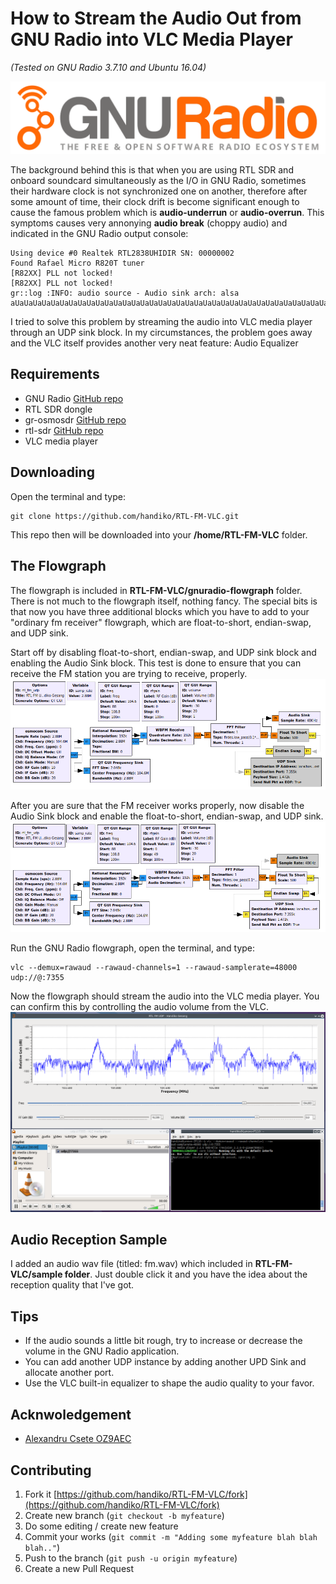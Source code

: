 # How to Stream the Audio Out from GNU Radio into VLC Media Player
*(Tested on GNU Radio 3.7.10 and Ubuntu 16.04)*

![](./gnuradio_logo.svg)

The background behind this is that when you are using RTL SDR and onboard soundcard simultaneously as the I/O in GNU Radio, sometimes their hardware clock is not synchronized one on another, therefore after some amount of time, their clock drift is become significant enough to cause the famous problem which is **audio-underrun** or **audio-overrun**. This symptoms causes very annonying **audio break** (choppy audio) and indicated in the GNU Radio output console:

```
Using device #0 Realtek RTL2838UHIDIR SN: 00000002
Found Rafael Micro R820T tuner
[R82XX] PLL not locked!
[R82XX] PLL not locked!
gr::log :INFO: audio source - Audio sink arch: alsa
aUaUaUaUaUaUaUaUaUaUaUaUaUaUaUaUaUaUaUaUaUaUaUaUaUaUaUaUaUaUaUaUaUaUaUaUaUaUaUaUaUaUaUaUaUaUaUaU
```
I tried to solve this problem by streaming the audio into VLC media player through an UDP sink block. In my circumstances, the problem goes away and the VLC itself provides another very neat feature: Audio Equalizer

## Requirements
* GNU Radio [GitHub repo](https://github.com/gnuradio/gnuradio)
* RTL SDR dongle
* gr-osmosdr [GitHub repo](https://github.com/osmocom/gr-osmosdr)
* rtl-sdr [GitHub repo](https://github.com/osmocom/rtl-sdr)
* VLC media player

## Downloading
Open the terminal and type:
```
git clone https://github.com/handiko/RTL-FM-VLC.git
```
This repo then will be downloaded into your **/home/RTL-FM-VLC** folder. 

## The Flowgraph
The flowgraph is included in **RTL-FM-VLC/gnuradio-flowgraph** folder. There is not much to the flowgraph itself, nothing fancy. The special bits is that now you have three additional blocks which you have to add to your "ordinary fm receiver" flowgraph, which are float-to-short, endian-swap, and UDP sink.

Start off by disabling float-to-short, endian-swap, and UDP sink block and enabling the Audio Sink block. This test is done to ensure that you can receive the FM station you are trying to receive, properly.
![](./rtl_fm_udp.grc1.png)

After you are sure that the FM receiver works properly, now disable the Audio Sink block and enable the float-to-short, endian-swap, and UDP sink.
![](./rtl_fm_udp.grc2.png)

Run the GNU Radio flowgraph, open the terminal, and type:
```
vlc --demux=rawaud --rawaud-channels=1 --rawaud-samplerate=48000 udp://@:7355
```

Now the flowgraph should stream the audio into the VLC media player. You can confirm this by controlling the audio volume from the VLC.
![](./rtl_fm_vlc.png)

## Audio Reception Sample
I added an audio wav file (titled: fm.wav) which included in **RTL-FM-VLC/sample folder**. Just double click it and you have the idea about the reception quality that I've got.

## Tips
* If the audio sounds a little bit rough, try to increase or decrease the volume in the GNU Radio application.
* You can add another UDP instance by adding another UPD Sink and allocate another port.
* Use the VLC built-in equalizer to shape the audio quality to your favor.

## Acknwoledgement
* [Alexandru Csete OZ9AEC](http://gqrx.dk/doc/streaming-audio-over-udp)

## Contributing
1. Fork it [https://github.com/handiko/RTL-FM-VLC/fork](https://github.com/handiko/RTL-FM-VLC/fork)
2. Create new branch (`git checkout -b myfeature`)
3. Do some editing / create new feature
4. Commit your works (`git commit -m "Adding some myfeature blah blah blah.."`)
5. Push to the branch (`git push -u origin myfeature`)
6. Create a new Pull Request
